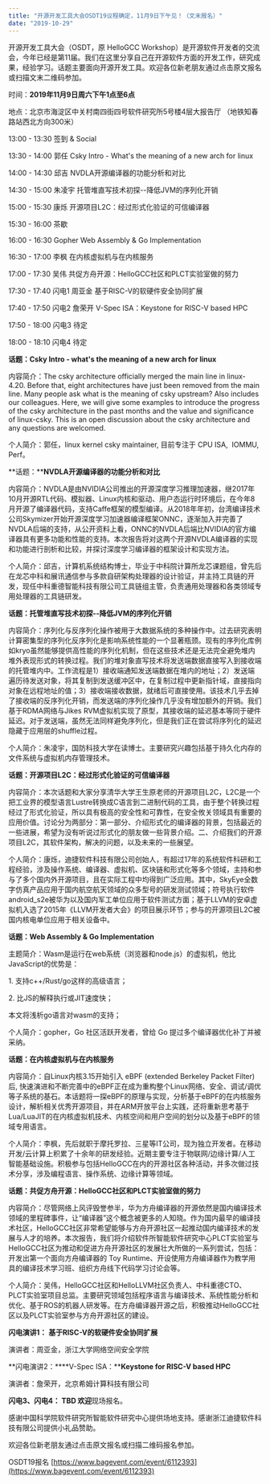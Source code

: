 ```yaml
---
title: "开源开发工具大会OSDT19议程确定，11月9日下午见！（文末报名）"
date: "2019-10-29"
---
```


开源开发工具大会（OSDT，原 HelloGCC Workshop）是开源软件开发者的交流会，今年已经是第11届。我们在这里分享自己在开源软件方面的开发工作，研究成果，经验学习。话题主要面向开源开发工具。欢迎各位新老朋友通过点击原文报名或扫描文末二维码参加。

时间：**2019年11月9日周六下午1点至6点**  

地点：北京市海淀区中关村南四街四号软件研究所5号楼4层大报告厅 （地铁知春路站西北方向300米）

13:00 - 13:30 签到 & Social

13:30 - 14:00 郭任 Csky Intro - What's the meaning of a new arch for linux

14:00 - 14:30 邱吉 NVDLA开源编译器的功能分析和对比

14:30 - 15:00 朱凌宇 托管堆直写技术初探--降低JVM的序列化开销

15:00 - 15:30 康烁 开源项目L2C：经过形式化验证的可信编译器

15:30 - 16:00 茶歇

16:00 - 16:30 Gopher Web Assembly & Go Implementation

16:30 - 17:00 李枫 在内核虚拟机与在内核服务

17:00 - 17:30 吴伟 共促方舟开源：HelloGCC社区和PLCT实验室做的努力

17:30 - 17:40 闪电1 周亚金 基于RISC-V的软硬件安全协同扩展

17:40 - 17:50 闪电2 詹荣开 V-Spec ISA：Keystone for RISC-V based HPC

17:50 - 18:00 闪电3 待定

18:00 - 18:10 闪电4 待定

**话题：Csky Intro - what's the meaning of a new arch for linux**

内容简介：The csky architecture officially merged the main line in linux-4.20. Before that, eight architectures have just been removed from the main line. Many people ask what is the meaning of csky upstream? Also includes our colleagues. Here, we will give some examples to introduce the progress of the csky architecture in the past months and the value and significance of linux-csky. This is an open discussion about the csky architecture and any questions are welcomed.

个人简介：郭任，linux kernel csky maintainer, 目前专注于 CPU ISA,  IOMMU,  Perf。

**话题：****NVDLA开源编译器的功能分析和对比**

内容简介：NVDLA是由NVIDIA公司推出的开源深度学习推理加速器，继2017年10月开源RTL代码、模拟器、Linux内核和驱动、用户态运行时环境后，在今年8月开源了编译器代码，支持Caffe框架的模型编译。从2018年年初，台湾编译技术公司Skymizer开始开源深度学习加速器编译框架ONNC，逐渐加入并完善了NVDLA后端的支持，从公开资料上看，ONNC的NVDLA后端比NVIDIA的官方编译器具有更多功能和性能的支持。本次报告将对这两个开源NVDLA编译器的实现和功能进行剖析和比较，并探讨深度学习编译器的框架设计和实现方法。

个人简介：邱吉，计算机系统结构博士，毕业于中科院计算所龙芯课题组，曾先后在龙芯中科和展讯通信参与多款自研架构处理器的设计验证，并主持工具链的开发，现任中科重德智能科技有限公司工具链组主管，负责通用处理器和各类领域专用处理器的工具链研发。

**话题：托管堆直写技术初探--降低JVM的序列化开销**

内容简介：序列化与反序列化操作被用于大数据系统的多种操作中。过去研究表明计算密集型的序列化反序列化是影响系统性能的一个显著瓶颈。现有的序列化库例如kryo虽然能够提供高性能的序列化机制，但在这些技术还是无法完全避免堆内堆外表现形式的转换过程。我们的堆对象直写技术将发送端数据直接写入到接收端的托管堆内中。工作流程是1）接收端通知发送端数据在堆内的地址；2）发送端遍历待发送对象，将其复制到发送缓冲区中，在复制过程中更新指针域，直接指向对象在远程地址的值；3）接收端接收数据，就绪后可直接使用。该技术几乎去掉了接收端的反序列化开销，而发送端的序列化操作几乎没有增加额外的开销。我们基于RDMA网络与Jikes RVM虚拟机实现了原型，其接收端的延迟基本等同于硬件延迟。对于发送端，虽然无法同样避免序列化，但是我们正在尝试将序列化的延迟隐藏于应用层的shuffle过程。

个人简介：朱凌宇，国防科技大学在读博士。主要研究兴趣包括基于持久化内存的文件系统与虚拟机内存管理技术。

**话题：开源项目L2C：经过形式化验证的可信编译器**

内容简介：本次话题和大家分享清华大学王生原老师的开源项目L2C，L2C是一个把工业界的模型语言Lustre转换成C语言到二进制代码的工具，由于整个转换过程经过了形式化验证，所以具有极高的安全性和可靠性，在安全攸关领域具有重要的应用价值。讨论分为两部分：第一部分、介绍形式化的编译器的背景，包括最近的一些进展，希望为没有听说过形式化的朋友做一些背景介绍。二、介绍我们的开源项目L2C，其软件架构，解决的问题，以及未来的一些展望。

个人简介：康烁，迪捷软件科技有限公司创始人，有超过17年的系统软件科研和工程经验，涉及操作系统、编译器、虚拟机、区块链和形式化等多个领域，主持和参与了多个国内外开源项目，且在实际工程中均得到广泛应用。其中，SkyEye全数字仿真产品应用于国内航空航天领域的众多型号的研发测试领域；符号执行软件android\_s2e被华为以及国内军工单位应用于软件测试方面；基于LLVM的安卓虚拟机入选了2015年《LLVM开发者大会》的项目展示环节；参与的开源项目L2C被国内核电单位应用于相关设备中。

**话题：Web Assembly & Go Implementation**

主题简介：Wasm是运行在web系统（浏览器和node.js）的虚拟机，他比JavaScript的优势是：

1\. 支持c++/Rust/go这样的高级语言；

2\. 比JS的解释执行或JIT速度快；

本文将浅析go语言对wasm的支持；

个人简介：gopher，Go 社区活跃开发者，曾给 Go 提过多个编译器优化补丁并被采纳。

**话题：在内核虚拟机与在内核服务**

内容简介：自Linux内核3.15开始引入 eBPF (extended Berkeley Packet Filter)后, 快速演进和不断完善中的eBPF正在成为重构整个Linux网络、安全、调试/调优等子系统的基石。本话题将一探eBPF的原理与实现，分析基于eBPF的在内核服务设计，解析相关优秀开源项目，并在ARM开放平台上实践，还将重新思考基于Lua/LuaJIT的在内核虚拟机技术、内核空间和用户空间的划分以及基于eBPF的领域专用语言。

个人简介：李枫，先后就职于摩托罗拉、三星等IT公司，现为独立开发者。在移动开发/云计算上积累了十余年的研发经验。近期主要专注于物联网/边缘计算/人工智能基础设施。积极参与包括HelloGCC在内的开源社区各种活动，并多次做过技术分享，涉及编程语言、操作系统、边缘计算等领域。

**话题：共促方舟开源：HelloGCC社区和PLCT实验室做的努力**

内容简介：尽管网络上风评毁誉参半，华为方舟编译器的开源依然是国内编译技术领域的里程碑事件，让“编译器”这个概念被更多的人知晓。作为国内最早的编译技术社区，HelloGCC社区非常希望能够与方舟开源社区一起推动国内编译技术的发展与人才的培养。本次报告，我们将介绍软件所智能软件研究中心PLCT实验室与HelloGCC社区为推动和促进方舟开源社区的发展壮大所做的一系列尝试，包括：开发出第一个面向方舟编译器的 Toy Runtime、开设使用方舟编译器作为教学用具的编译技术学习班、组织方舟线下代码学习讨论会等。

个人简介：吴伟，HelloGCC社区和HelloLLVM社区负责人、中科重德CTO、PLCT实验室项目总监。主要研究领域包括程序语言与编译技术、系统性能分析和优化、基于ROS的机器人研发等。在方舟编译器开源之后，积极推动HelloGCC社区以及PLCT实验室参与方舟开源社区的建设。

**闪电演讲1：** **基于RISC-V的软硬件安全协同扩展**

演讲者：周亚金，浙江大学网络空间安全学院

**闪电演讲2：****V-Spec ISA：****Keystone for RISC-V based HPC**

演讲者：詹荣开，北京希姆计算科技有限公司

**闪电3、闪电4： TBD 欢迎**现场报名。

感谢中国科学院软件研究所智能软件研究中心提供场地支持。感谢浙江迪捷软件科技有限公司提供小礼品赞助。

欢迎各位新老朋友通过点击原文报名或扫描二维码报名参加。

OSDT19报名 [https://www.bagevent.com/event/6112393](https://www.bagevent.com/event/6112393)
